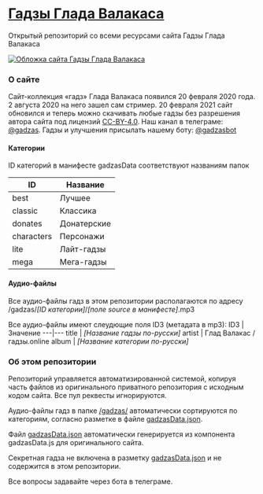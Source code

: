 # [Гадзы Глада Валакаса](https://godzilla.utidteam.com/)
Открытый репозиторий со всеми ресурсами сайта Гадзы Глада Валакаса

[![Обложка сайта Гадзы Глада Валакаса](https://user-images.githubusercontent.com/59040542/109000851-a7244280-76bd-11eb-8792-a28aeb11ba42.jpg)](https://godzilla.utidteam.com/)

### О сайте
Сайт-коллекция «гадз» Глада Валакаса появился 20 февраля 2020 года. 2 августа 2020 на него зашел сам стример. 20 февраля 2021 сайт обновился и теперь можно скачивать любые гадзы без разрешения автора сайта под лицензий [CC-BY-4.0](LICENSE). Наш канал в телеграме: [@gadzas](https://t.me/gadzas). Гадзы и улучшения присылать нашему боту: [@gadzasbot](https://t.me/gadzasbot)

#### Категории
ID категорий в манифесте gadzasData соответствуют названиям папок

ID | Название
---|---
best | Лучшее
classic | Классика
donates | Донатерские
characters | Персонажи
lite | Лайт-гадзы
mega | Мега-гадзы

#### Аудио-файлы
Все аудио-файлы гадз в этом репозитории располагаются по адресу /gadzas/*\[ID категории\]*/*\[поле source в манифесте\]*.mp3

Все аудио-файлы имеют слеудющие поля ID3 (метадата в mp3):
ID3 | Значение
---|---
title | *\[Название гадзы по-русски\]*
artist | Глад Валакас / гадзы.online
album | *\[Название категории по-русски\]*

### Об этом репозитории
Репозиторий управляется автоматизированной системой, копируя часть файлов из оригинального приватного репозитория с исходным кодом сайта. Все пул реквесты игнорируются. 

Аудио-файлы гадз в папке [/gadzas/](/gadzas/) автоматически сортируются по категориям, согласно разметке в файле [gadzasData.json](gadzasData.json).

Файл [gadzasData.json](gadzasData.json) автоматически генерируется из компонента gadzasData.js для оригинального сайта.

Секретная гадза не включена в разметку [gadzasData.json](gadzasData.json) и не содержится в этом репозитории.

Все вопросы задавайте через бота в телеграме.
